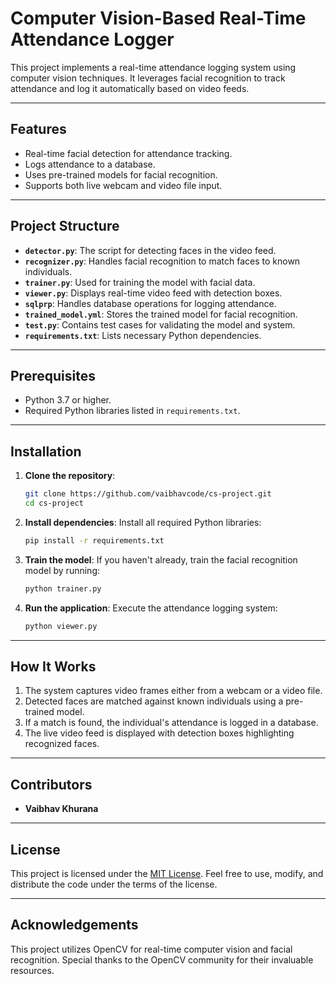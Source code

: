 # Computer Vision-Based Real-Time Attendance Logger

This project implements a real-time attendance logging system using computer vision techniques. It leverages facial recognition to track attendance and log it automatically based on video feeds.

---

## Features

- Real-time facial detection for attendance tracking.
- Logs attendance to a database.
- Uses pre-trained models for facial recognition.
- Supports both live webcam and video file input.

---

## Project Structure

- **`detector.py`**: The script for detecting faces in the video feed.
- **`recognizer.py`**: Handles facial recognition to match faces to known individuals.
- **`trainer.py`**: Used for training the model with facial data.
- **`viewer.py`**: Displays real-time video feed with detection boxes.
- **`sqlprp`**: Handles database operations for logging attendance.
- **`trained_model.yml`**: Stores the trained model for facial recognition.
- **`test.py`**: Contains test cases for validating the model and system.
- **`requirements.txt`**: Lists necessary Python dependencies.

---

## Prerequisites

- Python 3.7 or higher.
- Required Python libraries listed in `requirements.txt`.

---

## Installation

1. **Clone the repository**:
   ```bash
   git clone https://github.com/vaibhavcode/cs-project.git
   cd cs-project
   ```

2. **Install dependencies**:
   Install all required Python libraries:
   ```bash
   pip install -r requirements.txt
   ```

3. **Train the model**:
   If you haven't already, train the facial recognition model by running:
   ```bash
   python trainer.py
   ```

4. **Run the application**:
   Execute the attendance logging system:
   ```bash
   python viewer.py
   ```

---

## How It Works

1. The system captures video frames either from a webcam or a video file.
2. Detected faces are matched against known individuals using a pre-trained model.
3. If a match is found, the individual's attendance is logged in a database.
4. The live video feed is displayed with detection boxes highlighting recognized faces.

---

## Contributors

- **Vaibhav Khurana**

---

## License

This project is licensed under the [MIT License](LICENSE). Feel free to use, modify, and distribute the code under the terms of the license.

---

## Acknowledgements

This project utilizes OpenCV for real-time computer vision and facial recognition. Special thanks to the OpenCV community for their invaluable resources.
